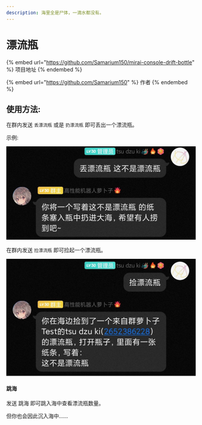 ```yaml
---
description: 海里全是尸体，一滴水都没有。
---
```


# 漂流瓶

{% embed url="https://github.com/Samarium150/mirai-console-drift-bottle" %}
项目地址
{% endembed %}

{% embed url="https://github.com/Samarium150" %}
作者
{% endembed %}

## 使用方法:

在群内发送 `丢漂流瓶` 或是 `扔漂流瓶`  即可丢出一个漂流瓶。

示例:

![](<../.gitbook/assets/image (2) (1).png>)

在群内发送 `捡漂流瓶` 即可捡起一个漂流瓶。&#x20;

![](<../.gitbook/assets/image (1) (1).png>)

#### 跳海

发送 跳海 即可跳入海中查看漂流瓶数量。

但你也会因此沉入海中……

